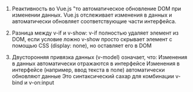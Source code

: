 1. Реактивность во Vue.js
"то автоматическое обновление DOM при изменении данных. Vue.js отслеживает изменения в данных и автоматически обновляет соответствующие части интерфейса.

2. Разница между v-if и v-show:
v-if полностью удаляет элемент из DOM, если условие ложно
v-show просто скрывает элемент с помощью CSS (display: none), но оставляет его в DOM

3. Двусторонняя привязка данных (v-model) означает, что:
Изменения в данных автоматически отражаются в интерфейсе
Изменения в интерфейсе (например, ввод текста в поле) автоматически обновляют данные
Это синтаксический сахар для комбинации v-bind и v-on:input
